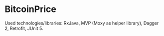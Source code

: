 # BitcoinPrice

Used technologies/libraries: RxJava, MVP (Moxy as helper library), Dagger 2, Retrofit, JUnit 5.
